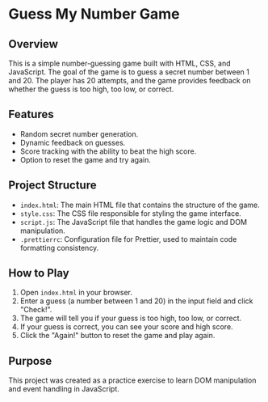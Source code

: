 # Guess My Number Game

## Overview

This is a simple number-guessing game built with HTML, CSS, and JavaScript. The goal of the game is to guess a secret number between 1 and 20. The player has 20 attempts, and the game provides feedback on whether the guess is too high, too low, or correct.

## Features

- Random secret number generation.
- Dynamic feedback on guesses.
- Score tracking with the ability to beat the high score.
- Option to reset the game and try again.

## Project Structure

- `index.html`: The main HTML file that contains the structure of the game.
- `style.css`: The CSS file responsible for styling the game interface.
- `script.js`: The JavaScript file that handles the game logic and DOM manipulation.
- `.prettierrc`: Configuration file for Prettier, used to maintain code formatting consistency.

## How to Play

1. Open `index.html` in your browser.
2. Enter a guess (a number between 1 and 20) in the input field and click "Check!".
3. The game will tell you if your guess is too high, too low, or correct.
4. If your guess is correct, you can see your score and high score.
5. Click the "Again!" button to reset the game and play again.

## Purpose

This project was created as a practice exercise to learn DOM manipulation and event handling in JavaScript.
